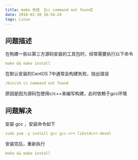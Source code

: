 ```yaml
---
title: make 失败 【cc command not found】
date: 2018-02-30 16:56:24
tags: Linux
---
```

<meta name="referrer" content="no-referrer" />


## 问题描述

在构建一些以第三方源码安装的工具包时，经常需要执行以下命令

```yaml
make && make install
```

在默认安装的CentOS 7中通常会构建失败，抛出错误

```yaml
/bin/sh cc command not found
```

原因是因为源码包使用c/c++来编写构建，此时依赖于gcc环境

## 问题解决

安装 gcc ，安装命令如下

```yaml
sudo yum -y install gcc gcc-c++ libstdc++-devel
```

安装完后，重新执行

```yaml
make && make install
```